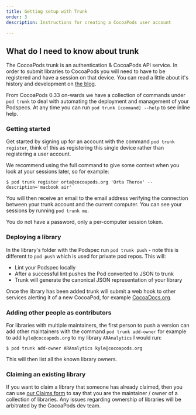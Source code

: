 ```yaml
---
title: Getting setup with Trunk
order: 3
description: Instructions for creating a CocoaPods user account

---
```


## What do I need to know about trunk

The CocoaPods trunk is an authentication & CocoaPods API service. In order to submit libraries to CocoaPods you will need to have to be registered and have a session on that device. You can read a little about it's history and development on [the blog](https://blog.cocoapods.org/CocoaPods-Trunk/).

From CocoaPods 0.33 on-wards we have a collection of commands under `pod trunk` to deal with automating the deployment and management of your Podspecs. At any time you can run `pod trunk [command] --help` to see inline help.

### Getting started

Get started by signing up for an account with the command `pod trunk register`, think of this as registering this single device rather than registering a user account. 

We recommend using the full command to give some context when you look at your sessions later, so for example:

```
$ pod trunk register orta@cocoapods.org 'Orta Therox' --description='macbook air'
```

You will then receive an email to the email address verifying the connection between your trunk account and the current computer. You can see your sessions by running `pod trunk me`.

You do not have a password, only a per-computer session token.

### Deploying a library

In the library's folder with the Podspec run `pod trunk push` - note this is different to `pod push` which is used for private pod repos. This will:

 * Lint your Podspec locally
 * After a successful lint pushes the Pod converted to JSON to trunk
 * Trunk will generate the canonical JSON representation of your library

Once the library has been added trunk will submit a web hook to other services alerting it of a new CocoaPod, for example [CocoaDocs.org](http://cocoadocs.org).

### Adding other people as contributors

For libraries with multiple maintainers, the first person to push a version can add other maintainers with the command `pod trunk add-owner` for example to add `kyle@cocoapods.org` to my library `ARAnalytics` I would run:

```
$ pod trunk add-owner ARAnalytics kyle@cocoapods.org
```
 
This will then list all the known library owners.

### Claiming an existing library

If you want to claim a library that someone has already claimed, then you can use [our Claims form](https://trunk.cocoapods.org/claims/new) to say that you are the maintainer / owner of a collection of libraries. Any issues regarding ownership of libraries will be arbitrated by the CocoaPods dev team.
